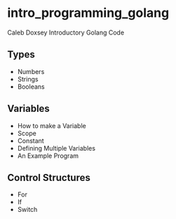 # intro_programming_golang
Caleb Doxsey Introductory Golang Code


## Types
 - Numbers
 - Strings
 - Booleans

## Variables
 * How to make a Variable
 * Scope
 * Constant
 * Defining Multiple Variables
 * An Example Program

## Control Structures
 * For
 * If
 * Switch
